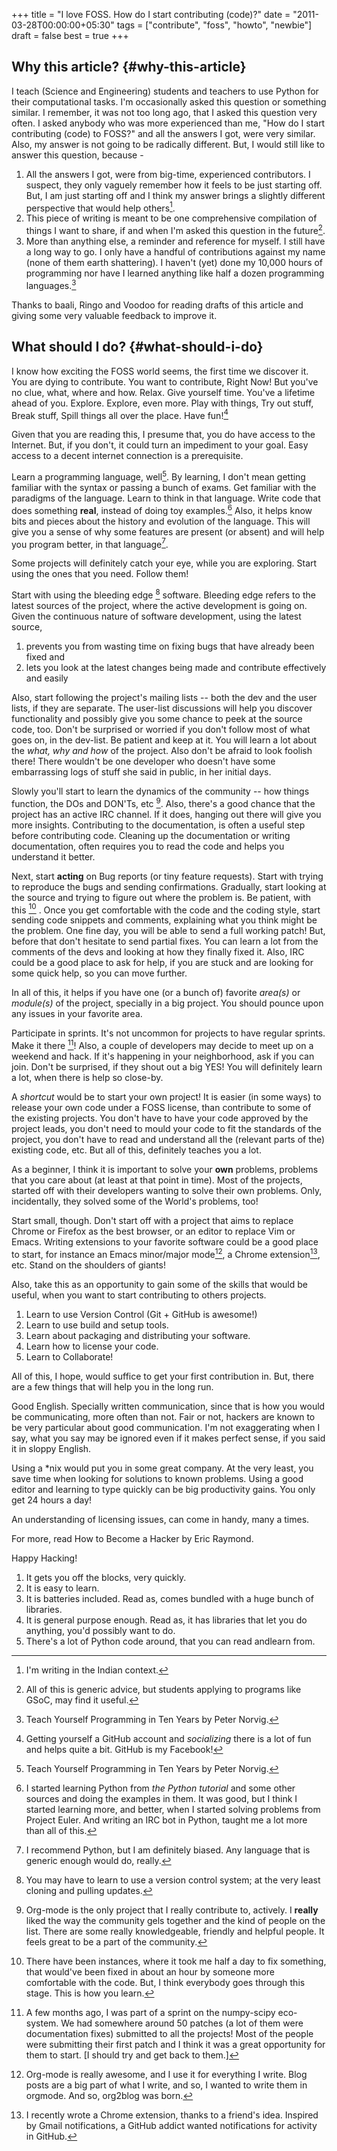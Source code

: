 +++
title = "I love FOSS.  How do I start contributing (code)?"
date = "2011-03-28T00:00:00+05:30"
tags = ["contribute", "foss", "howto", "newbie"]
draft = false
best = true
+++

## Why this article? {#why-this-article}

I teach (Science and Engineering) students and teachers to use Python for
their computational tasks.  I'm occasionally asked this question or something
similar.  I remember, it was not too long ago, that I asked this question
very often.  I asked anybody who was more experienced than me, "How do I
start contributing (code) to FOSS?" and all the answers I got, were very
similar.  Also, my answer is not going to be radically different.  But, I
would still like to answer this question, because -

1.  All the answers I got, were from big-time, experienced contributors.  I
    suspect, they only vaguely remember how it feels to be just starting off.
    But, I am just starting off and I think my answer brings a slightly
    different perspective that would help others[^fn:1].
2.  This piece of writing is meant to be one comprehensive compilation of
    things I want to share, if and when I'm asked this question in the
    future[^fn:2].
3.  More than anything else, a reminder and reference for myself.  I still
    have a long way to go.  I only have a handful of contributions against my
    name (none of them earth shattering).  I haven't (yet) done my 10,000
    hours of programming nor have I learned anything like half a dozen
    programming languages.[^fn:3]

Thanks to baali, Ringo and Voodoo for reading drafts of this article and
giving some very valuable feedback to improve it.


## What should I do? {#what-should-i-do}

I know how exciting the FOSS world seems, the first time we discover it.  You
are dying to contribute.  You want to contribute, Right Now!  But you've no
clue, what, where and how.  Relax.  Give yourself time.  You've a lifetime
ahead of you.  Explore.  Explore, even more.  Play with things, Try out
stuff, Break stuff, Spill things all over the place.  Have fun![^fn:4]

Given that you are reading this, I presume that, you do have access to the
Internet.  But, if you don't, it could turn an impediment to your goal.  Easy
access to a decent internet connection is a prerequisite.

Learn a programming language, well[^fn:3].  By learning, I don't mean
getting familiar with the syntax or passing a bunch of exams.  Get familiar
with the paradigms of the language.  Learn to think in that language.  Write
code that does something **real**, instead of doing toy examples.[^fn:5] Also,
it helps know bits and pieces about the history and evolution of the
language.  This will give you a sense of why some features are present (or
absent) and will help you program better, in that language[^fn:6].

Some projects will definitely catch your eye, while you are exploring.  Start
using the ones that you need.  Follow them!

Start with using the bleeding edge [^fn:7] software.  Bleeding edge refers
to the latest sources of the project, where the active development is going
on.  Given the continuous nature of software development, using the latest
source,

1.  prevents you from wasting time on fixing bugs that have already been fixed
    and
2.  lets you look at the latest changes being made and contribute effectively
    and easily

Also, start following the project's mailing lists -- both the dev and the
user lists, if they are separate.  The user-list discussions will help you
discover functionality and possibly give you some chance to peek at the
source code, too.  Don't be surprised or worried if you don't follow most of
what goes on, in the dev-list.  Be patient and keep at it.  You will learn a
lot about the _what, why and how_ of the project.  Also don't be afraid to
look foolish there!  There wouldn't be one developer who doesn't have some
embarrassing logs of stuff she said in public, in her initial days.

Slowly you'll start to learn the dynamics of the community -- how things
function, the DOs and DON'Ts, etc [^fn:8].  Also, there's a good chance
that the project has an active IRC channel.  If it does, hanging out there
will give you more insights.  Contributing to the documentation, is often a
useful step before contributing code.  Cleaning up the documentation or
writing documentation, often requires you to read the code and helps you
understand it better.

Next, start **acting** on Bug reports (or tiny feature requests).  Start with
trying to reproduce the bugs and sending confirmations.  Gradually, start
looking at the source and trying to figure out where the problem is.  Be
patient, with this [^fn:9] .  Once you get comfortable with the code
and the coding style, start sending code snippets and comments, explaining
what you think might be the problem.  One fine day, you will be able to send
a full working patch!  But, before that don't hesitate to send partial fixes.
You can learn a lot from the comments of the devs and looking at how they
finally fixed it.  Also, IRC could be a good place to ask for help, if you
are stuck and are looking for some quick help, so you can move further.

In all of this, it helps if you have one (or a bunch of) favorite _area(s)_
or _module(s)_ of the project, specially in a big project.  You should pounce
upon any issues in your favorite area.

Participate in sprints.  It's not uncommon for projects to have regular
sprints.  Make it there [^fn:10]!  Also, a couple of developers may decide
to meet up on a weekend and hack.  If it's happening in your neighborhood,
ask if you can join.  Don't be surprised, if they shout out a big YES!  You
will definitely learn a lot, when there is help so close-by.

A _shortcut_ would be to start your own project!  It is easier (in some ways)
to release your own code under a FOSS license, than contribute to some of the
existing projects.  You don't have to have your code approved by the project
leads, you don't need to mould your code to fit the standards of the project,
you don't have to read and understand all the (relevant parts of the)
existing code, etc.  But all of this, definitely teaches you a lot.

As a beginner, I think it is important to solve your **own** problems, problems
that you care about (at least at that point in time).  Most of the projects,
started off with their developers wanting to solve their own problems.  Only,
incidentally, they solved some of the World's problems, too!

Start small, though.  Don't start off with a project that aims to replace
Chrome or Firefox as the best browser, or an editor to replace Vim or Emacs.
Writing extensions to your favorite software could be a good place to start,
for instance an Emacs minor/major mode[^fn:11], a Chrome
extension[^fn:12], etc.  Stand on the shoulders of giants!

Also, take this as an opportunity to gain some of the skills that would be
useful, when you want to start contributing to others projects.

1.  Learn to use Version Control (Git + GitHub is awesome!)
2.  Learn to use build and setup tools.
3.  Learn about packaging and distributing your software.
4.  Learn how to license your code.
5.  Learn to Collaborate!

All of this, I hope, would suffice to get your first contribution in.  But,
there are a few things that will help you in the long run.

Good English. Specially written communication, since that is how you would be
communicating, more often than not.  Fair or not, hackers are known to be
very particular about good communication.  I'm not exaggerating when I say,
what you say may be ignored even if it makes perfect sense, if you said it in
sloppy English.

Using a \*nix would put you in some great company.  At the very least, you
save time when looking for solutions to known problems.  Using a good editor
and learning to type quickly can be big productivity gains.  You only get 24
hours a day!

An understanding of licensing issues, can come in handy, many a times.

For more, read How to Become a Hacker by Eric Raymond.

Happy Hacking!

[^fn:1]: I'm writing in the Indian context.
[^fn:2]: All of this is generic advice, but students applying to programs like
GSoC, may find it useful.
[^fn:3]: Teach Yourself Programming in Ten Years by Peter Norvig.
[^fn:4]: Getting yourself a GitHub account and _socializing_ there is a lot
of fun and helps quite a bit.  GitHub is my Facebook!
[^fn:5]: I started learning Python from _the Python tutorial_ and some other
sources and doing the examples in them.  It was good, but I think I started
learning more, and better, when I started solving problems from Project Euler.
And writing an IRC bot in Python, taught me a lot more than all of this.
[^fn:6]: I recommend Python, but I am definitely biased.  Any language that
is generic enough would do, really.

1.  It gets you off the blocks, very quickly.
2.  It is easy to learn.
3.  It is batteries included. Read as, comes bundled with a huge bunch of
    libraries.
4.  It is general purpose enough. Read as, it has libraries that let you do
    anything, you'd possibly want to do.
5.  There's a lot of Python code around, that you can read andlearn from.
[^fn:7]: You may have to learn to use a version control system; at the very
least cloning and pulling updates.
[^fn:8]: Org-mode is the only project that I really contribute to, actively.
I **really** liked the way the community gels together and the kind of people on
the list.  There are some really knowledgeable, friendly and helpful people.
It feels great to be a part of the community.
[^fn:9]: There have been instances, where it took me half a day to fix
something, that would've been fixed in about an hour by someone more
comfortable with the code.  But, I think everybody goes through this stage.
This is how you learn.
[^fn:10]: A few months ago, I was part of a sprint on the numpy-scipy
eco-system.  We had somewhere around 50 patches (a lot of them were
documentation fixes) submitted to all the projects!  Most of the people were
submitting their first patch and I think it was a great opportunity for them to
start.  [I should try and get back to them.]
[^fn:11]: Org-mode is really awesome, and I use it for everything I write.  Blog
posts are a big part of what I write, and so, I wanted to write them in
orgmode.  And so, org2blog was born.
[^fn:12]: I recently wrote a Chrome extension, thanks to a friend's idea.
Inspired by Gmail notifications, a GitHub addict wanted notifications for
activity in GitHub.
